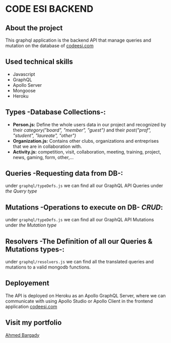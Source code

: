 # CODE ESI BACKEND

## About the project

This graphql application is the backend API that manage queries and mutation on the database of [codeesi.com](https://codeesi.com)

## Used technical skills

- Javascript
- GraphQL
- Apollo Server
- Mongoose
- Heroku

## Types -Database Collections-:

- **Person.js:** Define the whole users data in our project and recognized by their _category("board", "member", "guest")_ and their _post("prof", "student", "laureate", "other")_
- **Organization.js:** Contains other clubs, organizations and entreprises that we are in collaboration with.
- **Activity.js:** competition,
  visit,
  collaboration,
  meeting,
  training,
  project,
  news,
  gaming,
  form,
  other,...

## Queries -Requesting data from DB-:

under `graphql/typeDefs.js` we can find all our GraphQL API Queries under _the Query type_

## Mutations -Operations to execute on DB- _CRUD_:

under `graphql/typeDefs.js` we can find all our GraphQL API Mutations under _the Mutation type_

## Resolvers -The Definition of all our Queries & Mutations types-:

under `graphql/resolvers.js` we can find all the translated queries and mutations to a valid mongodb functions.

## Deployement

The API is deployed on Heroku as an Apollo GraphQL Server, where we can communicate with using Apollo Studio or Apollo Client in the frontend application [codeesi.com](https://codeesi.com)

## Visit my portfolio

[Ahmed Bargady](https://ahmedbargady.me)
